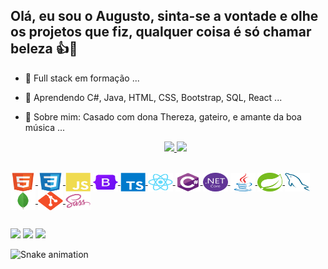 ## Olá, eu sou o Augusto, sinta-se a vontade e olhe os projetos que fiz, qualquer coisa é só chamar beleza 👍👋

- 🔭 Full stack em formação ...
- 🌱 Aprendendo C#, Java, HTML, CSS, Bootstrap, SQL,  React ...
- 💬 Sobre mim: Casado com dona Thereza, gateiro, e amante da boa música ...

  <div align="center">
  <a href="https://github.com/augustowhitaker">
  <img height="180em" src="https://github-readme-stats.vercel.app/api?username=augustowhitaker&show_icons=true&theme=merko&include_all_commits=true&count_private=true"/>
  <img height="180em" src="https://github-readme-stats.vercel.app/api/top-langs/?username=augustowhitaker&layout=compact&langs_count=7&theme=merko"/>
</div>  
  <div style="display: inline_block"><br>
  <img align="center" alt="Rafa-HTML" height="30" width="40" src="https://raw.githubusercontent.com/devicons/devicon/master/icons/html5/html5-original.svg">
  <img align="center" alt="Rafa-CSS" height="30" width="40" src="https://raw.githubusercontent.com/devicons/devicon/master/icons/css3/css3-original.svg">
      <img align="center" alt="augustowhitaker-Js" height="30" width="40" src="https://raw.githubusercontent.com/devicons/devicon/master/icons/javascript/javascript-plain.svg">
     <img align="center" alt="augustowhitaker-CSS" height="30" width="40" src="https://raw.githubusercontent.com/devicons/devicon/master/icons/bootstrap/bootstrap-original.svg">
  <img align="center" alt="augustowhitaker-Ts" height="30" width="40" src="https://raw.githubusercontent.com/devicons/devicon/master/icons/typescript/typescript-plain.svg">
  <img align="center" alt="augustowhitaker-React" height="30" width="40" src="https://raw.githubusercontent.com/devicons/devicon/master/icons/react/react-original.svg">    
  <img align="center" alt="augustowhitaker-Csharp" height="30" width="40" src="https://raw.githubusercontent.com/devicons/devicon/master/icons/csharp/csharp-original.svg">
    <img align="center" alt="augustowhitaker-CSS" height="30" width="40" src="https://raw.githubusercontent.com/devicons/devicon/master/icons/dotnetcore/dotnetcore-original.svg">
    <img align="center" alt="augustowhitaker-Java" height="30" width="40" src="https://raw.githubusercontent.com/devicons/devicon/master/icons/java/java-original.svg">
    <img align="center" alt="augustowhitaker-spring" height="30" width="40" src="https://raw.githubusercontent.com/devicons/devicon/master/icons/spring/spring-original.svg">
     <img align="center" alt="augustowhitaker-mysql" height="30" width="40" src="https://raw.githubusercontent.com/devicons/devicon/master/icons/mysql/mysql-original.svg">
     <img align="center" alt="augustowhitaker-mongodb" height="30" width="40" src="https://raw.githubusercontent.com/devicons/devicon/master/icons/mongodb/mongodb-original.svg">
    <img align="center" alt="augustowhitaker-git" height="30" width="40" src="https://raw.githubusercontent.com/devicons/devicon/master/icons/git/git-original.svg">
    <img align="center" alt="augustowhitaker-git" height="30" width="40" src="https://raw.githubusercontent.com/devicons/devicon/master/icons/sass/sass-original.svg">
 
</div>
  
  ##
  
  <div>
    
 <a href="https://discord.gg/Augusto Whitaker#8181" target="_blank"><img src="https://img.shields.io/badge/Discord-7289DA?style=for-the-badge&logo=discord&logoColor=white" target="_blank"></a> 
  <a href = "mailto:awhitakerflx@gmail.com"><img src="https://img.shields.io/badge/-Gmail-%23333?style=for-the-badge&logo=gmail&logoColor=white" target="_blank"></a>
  <a href="https://www.linkedin.com/in/augusto-whitaker-felix-dos-santos-a02353203/" target="_blank"><img src="https://img.shields.io/badge/-LinkedIn-%230077B5?style=for-the-badge&logo=linkedin&logoColor=white" target="_blank"></a> 
 
   ![Snake animation](https://github.com/augustowhitaker/augustowhitaker/blob/output/github-contribution-grid-snake.svg)
    
  </div>
